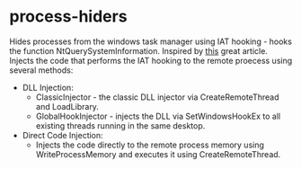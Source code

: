 # process-hiders
Hides processes from the windows task manager using IAT hooking - hooks the function NtQuerySystemInformation.
Inspired by [this](https://edgix.co/task-manager/) great article.
Injects the code that performs the IAT hooking to the remote proecess using several methods:
- DLL Injection:
    - ClassicInjector - the classic DLL injector via CreateRemoteThread and LoadLibrary.
    - GlobalHookInjector - injects the DLL via SetWindowsHookEx to all existing threads running in the same desktop.
- Direct Code Injection:
    - Injects the code directly to the remote process memory using WriteProcessMemory and executes it using CreateRemoteThread.
